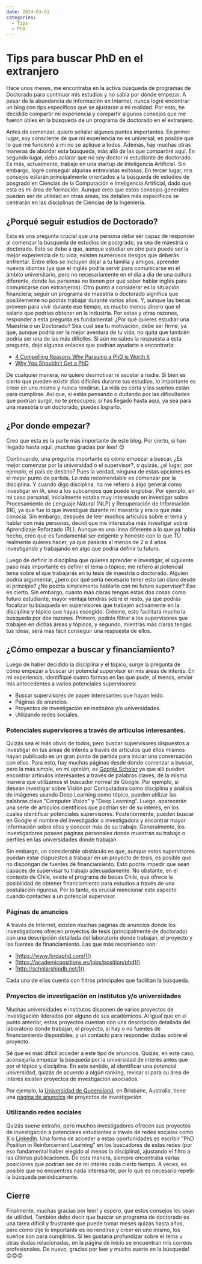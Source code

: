 ```yaml
---
date: 2024-03-03
categories:
  - Tips
  - PhD
---
```


# Tips para buscar PhD en el extranjero

Hace unos meses, me encontraba en la activa búsqueda de programas de Doctorado para continuar mis estudios y no sabía por dónde empezar. A pesar de la abundancia de información en Internet, nunca logré encontrar un blog con tips especificos que se ajustaran a mi realidad. Por esto, he decidido compartir mi experiencia y compartir algunos consejos que me fueron útiles en la búsqueda de un programa de doctorado en el extranjero.

Antes de comenzar, quiero señalar algunos puntos importantes. En primer lugar, soy consciente de que mi experiencia no es universal; es posible que lo que me funcionó a mí no se aplique a todos. Además, hay muchas otras maneras de abordar esta búsqueda, más allá de las que compartiré aquí. En segundo lugar, debo aclarar que no soy doctor ni estudiante de doctorado. Es más, actualmente, trabajo en una startup de Inteligencia Artificial. Sin embargo, logré conseguir algunas entrevistas exitosas. En tercer lugar, mis consejos estarán principalmente orientados a la búsqueda de estudios de posgrado en Ciencias de la Computación e Inteligencia Artificial, dado que esta es mi área de formación. Aunque creo que estos consejos generales pueden ser de utilidad en otras áreas, los detalles más específicos se centrarán en las disciplinas de Ciencias de la Ingeniería.

## ¿Porqué seguir estudios de Doctorado?

Esta es una pregunta crucial que una persona debe ser capaz de responder al comenzar la búsqueda de estudios de postgrado, ya sea de maestría o doctorado. Esto se debe a que, aunque estudiar en otro país puede ser la mejor experiencia de tu vida, existen numerosos riesgos que deberás enfrentar. Entre ellos se incluyen dejar a tu familia y amigos, aprender nuevos idiomas (ya que el inglés podría servir para comunicarse en el ámbito universitario, pero no necesariamente en el día a día de una cultura diferente, donde las personas no tienen por qué saber hablar inglés para comunicarse con extranjeros). Otro punto a considerar es la situación financiera; seguir un programa de maestría o doctorado significa que posiblemente no podrás trabajar durante varios años. Y, aunque las becas proveen para vivir durante ese tiempo, es mucho menos dinero que el salario que podrías obtener en la industria. Por estas y otras razones, responder a esta pregunta es fundamental: ¿Por qué quieres estudiar una Maestría o un Doctorado? Sea cual sea tu motivación, debe ser firme, ya que, aunque podría ser la mejor aventura de tu vida, no quita que también podría ser una de las más difíciles. Si aún no sabes la respuesta a esta pregunta, dejo algunos enlaces que podrían ayudarte a encontrarla:

- [4 Compelling Reasons Why Pursuing a PhD is Worth It](https://www.linkedin.com/pulse/4-compelling-reasons-why-pursuing-phd-worth-globalresearchnetwork/)
- [Why You Shouldn’t Get a PhD](https://www.princetonreview.com/grad-school-advice/why-you-shouldnt-pursue-phd)

De cualquier manera, no quiero desmotivar ni asustar a nadie. Si bien es cierto que pueden existir días difíciles durante tus estudios, lo importante es creer en uno mismo y nunca rendirse. La vida es corta y los sueños están para cumplirse. Así que, si estás pensando o dudando por las dificultades que podrían surgir, no te preocupes; si has llegado hasta aquí, ya sea para una maestría o un doctorado, puedes lograrlo.

## ¿Por donde empezar?

Creo que esta es la parte más importante de este blog. Por cierto, si han llegado hasta aquí, ¡muchas gracias por leer! 😊

Continuando, una pregunta importante es cómo empezar a buscar. ¿Es mejor comenzar por la universidad o el supervisor?, o quizás, ¿el lugar, por ejemplo, el país de destino? Pues la verdad, ninguna de estas opciones es el mejor punto de partida. Lo más recomendable es comenzar por la disciplina. Y cuando digo disciplina, no me refiero a algo general como investigar en IA, sino a los subcampos que puede englobar. Por ejemplo, en mi caso personal, inicialmente estaba muy interesado en investigar sobre Procesamiento de Lenguaje Natural (NLP) y Recuperación de Información (IR), ya que fue lo que investigué durante mi maestría y era lo que más conocía. Sin embargo, después de leer muchos artículos sobre el tema y hablar con más personas, decidí que me interesaba más investigar sobre Aprendizaje Reforzado (RL). Aunque es una línea diferente a lo que ya había hecho, creo que es fundamental ser exigente y honesto con lo que TÚ realmente quieres hacer, ya que pasarás al menos de 2 a 4 años investigando y trabajando en algo que podría definir tu futuro.

Luego de definir la disciplina que quieres aprender e investigar, el siguiente paso más importante es definir el tema o tópico; me refiero al potencial tema sobre el que trabajarás en tu tesis de maestría o doctorado. Alguien podría argumentar, ¿pero por qué sería necesario tener esto tan claro desde el principio? ¿No podría simplemente hablarlo con mi futuro supervisor? Eso es cierto. Sin embargo, cuanto más claras tengas estas dos cosas como futuro estudiante, mayor ventaja tendrás sobre el resto, ya que podrás focalizar tu búsqueda en supervisores que trabajen activamente en la disciplina y tópico que hayas escogido. Créeme, esto facilitará mucho la búsqueda por dos razones. Primero, podrás filtrar a los supervisores que trabajen en dichas áreas y tópicos, y segundo, mientras más claras tengas tus ideas, será más fácil conseguir una respuesta de ellos.

## ¿Cómo empezar a buscar y financiamiento?

Luego de haber decidido la disciplina y el tópico, surge la pregunta de cómo empezar a buscar un potencial supervisor en mis áreas de interés. En mi experiencia, identifiqué cuatro formas en las que pude, al menos, enviar mis antecedentes a varios potenciales supervisores:

- Buscar supervisores de paper interesantes que hayan leído.
- Páginas de anuncios.
- Proyectos de investigación en institutos y/o universidades.
- Utilizando redes sociales.

### Potenciales supervisores a través de articulos interesantes.

Quizás sea el más obvio de todos, pero buscar supervisores dispuestos a investigar en tus áreas de interés a través de artículos que ellos mismos hayan publicado es un gran punto de partida para iniciar una conversación con ellos. Para esto, hay muchas páginas desde donde comenzar a buscar, pero la más simple, en mi opinión, es [Google Scholar](https://scholar.google.com/) ya que allí pueden encontrar artículos interesantes a través de palabras claves, de la misma manera que utilizamos el buscador normal de Google. Por ejemplo, si desean investigar sobre Visión por Computadora como disciplina y análisis de imágenes usando Deep Learning como tópico, pueden utilizar las palabras clave "Computer Vision" y "Deep Learning". Luego, aparecerán una serie de artículos científicos que podrían ser de su interés, en los cuales identificar potenciales supervisores. Posteriormente, pueden buscar en Google el nombre del investigador o investigadora y encontrar mayor información sobre ellos y conocer más de su trabajo. Generalmente, los investigadores poseen páginas personales donde muestran su trabajo o perfiles en las universidades donde trabajan.

Sin embargo, un considerable obstáculo es que, aunque estos supervisores puedan estar dispuestos a trabajar en un proyecto de tesis, es posible que no dispongan de fuentes de financiamiento. Esto podría impedir que sean capaces de supervisar tu trabajo adecuadamente. No obstante, en el contexto de Chile, existe el programa de becas Chile, que ofrece la posibilidad de obtener financiamiento para estudios a través de una postulación rigurosa. Por lo tanto, es crucial mencionar este aspecto cuando contactes a un potencial supervisor.

### Páginas de anuncios

A través de Internet, existen muchas páginas de anuncios donde los investigadores ofrecen proyectos de tesis (principalmente de doctorado) con una descripción detallada del laboratorio donde trabajan, el proyecto y las fuentes de financiamiento. Las que más recomiendo son:

- [https://www.findaphd.com/]()
- [https://academicpositions.es/jobs/position/phd]()
- [http://scholarshipdb.net/]()

Cada una de ellas cuenta con filtros principales que facilitan la búsqueda.

### Proyectos de investigación en institutos y/o universidades

Muchas universidades e institutos disponen de varios proyectos de investigación liderados por alguno de sus académicos. Al igual que en el punto anterior, estos proyectos cuentan con una descripción detallada del laboratorio donde trabajan, el proyecto, si hay o no fuentes de financiamiento disponibles, y un contacto para responder dudas sobre el proyecto.

Sé que es más difícil acceder a este tipo de anuncios. Quizás, en este caso, aconsejaría empezar la búsqueda por la universidad de interés antes que por el tópico y disciplina. En este sentido, al identificar una potencial universidad, quizás de acuerdo a algún ranking, revisar si para su área de interés existen proyectos de investigación asociados.

Por ejemplo, la [Universidad de Queensland](https://www.uq.edu.au/), en Brisbane, Australia, tiene una [página de anuncios](https://apply.uq.edu.au/) de proyectos de investigación.

### Utilizando redes sociales

Quizás suene extraño, pero muchos investigadores ofrecen sus proyectos de investigación a potenciales estudiantes a través de redes sociales como [X](https://twitter.com/home) o [LinkedIn](https://www.linkedin.com/feed/). Una forma de acceder a estas oportunidades es escribir "PhD Position in Reinforcement Learning" en los buscadores de estas redes (por eso fundamental haber elegido al menos la disciplina), ajustando el filtro a las últimas publicaciones. De esta manera, siempre encontraba varias posiciones que podrían ser de mi interés cada cierto tiempo. A veces, es posible que no encuentres nada interesante, por lo que es necesario repetir la búsqueda periódicamente.

## Cierre

Finalmente, muchas gracias por leer! y espero, que estos consejos les sean de utilidad. También debo decir que buscar un programa de doctorado es una tarea difícil y frustrante que puede tomar meses quizás hasta años, pero como dije lo importante es no rendirse y creer en uno mismo, los sueños son para cumplirlos. Si les gustaría profundizar sobre el tema u otras dudas relacionadas, en la página de inicio se encuentran mis correos profesionales. De nuevo, gracias por leer y mucha suerte en la búsqueda! 😊😊😊

